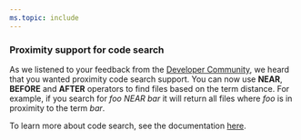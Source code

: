 ```yaml
---
ms.topic: include
---
```


### Proximity support for code search

As we listened to your feedback from the [Developer Community]((https://developercommunity.visualstudio.com/idea/474980/support-of-proximity-search-terms-near-before-afte.html)), we heard that you wanted proximity code search support. You can now use **NEAR**, **BEFORE** and **AFTER** operators to find files based on the term distance. For example, if you search for *foo NEAR bar* it will return all files where *foo* is in proximity to the term *bar*. 

To learn more about code search, see the documentation [here](https://docs.microsoft.com/azure/devops/project/search/advanced-code-search-syntax?view=azure-devops#search-for-special-characters).